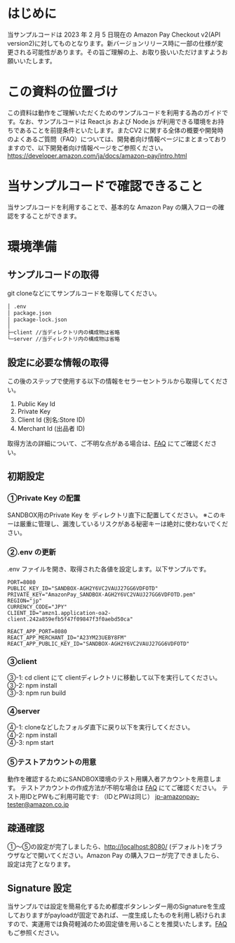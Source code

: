 # はじめに
当サンプルコードは 2023 年 2 月 5 日現在の Amazon Pay Checkout v2(API version2)に対してものとなります。新バージョンリリース時に一部の仕様が変更される可能性があります。その旨ご理解の上、お取り扱いいただけますようお願いいたします。

# この資料の位置づけ
この資料は動作をご理解いただくためのサンプルコードを利用する為のガイドです。なお、サンプルコードは React.js および Node.js が利用できる環境をお持ちであることを前提条件といたします。またCV2 に関する全体の概要や開発時のよくあるご質問（FAQ）については、開発者向け情報ページにまとまっておりますので、以下開発者向け情報ページをご参照ください。  
https://developer.amazon.com/ja/docs/amazon-pay/intro.html

# 当サンプルコードで確認できること
当サンプルコードを利用することで、基本的な Amazon Pay の購入フローの確認をすることができます。  
 
 
# 環境準備
## サンプルコードの取得
git cloneなどにてサンプルコードを取得してください。

```sh
│ .env
│ package.json
│ package-lock.json
│
├─client //当ディレクトリ内の構成物は省略
└─server //当ディレクトリ内の構成物は省略

```

## 設定に必要な情報の取得
この後のステップで使用する以下の情報をセラーセントラルから取得してください。

1. Public Key Id
2. Private Key
3. Client Id (別名:Store ID) 
4. Merchant Id (出品者 ID) 


取得方法の詳細について、ご不明な点がある場合は、[FAQ](http://amazonpay-integration.amazon.co.jp/amazonpay-faq-v2/detail.html?id=QA-59) にてご確認ください。

## 初期設定
### ①Private Key の配置
SANDBOX用のPrivate Key を ディレクトリ直下に配置してください。
※このキーは厳重に管理し、漏洩しているリスクがある秘密キーは絶対に使わないでください。
### ②.env の更新
.env ファイルを開き、取得された各値を設定します。以下サンプルです。

```
PORT=8080
PUBLIC_KEY_ID="SANDBOX-AGH2Y6VC2VAUJ27GG6VDFOTD" 
PRIVATE_KEY="AmazonPay_SANDBOX-AGH2Y6VC2VAUJ27GG6VDFOTD.pem"
REGION="jp"
CURRENCY_CODE="JPY"
CLIENT_ID="amzn1.application-oa2-client.242a859efb5f47f09847f3f0aebd50ca"

REACT_APP_PORT=8080
REACT_APP_MERCHANT_ID="A23YM23UEBY8FM"
REACT_APP_PUBLIC_KEY_ID="SANDBOX-AGH2Y6VC2VAUJ27GG6VDFOTD"
```

### ③client
③-1: cd client にて clientディレクトリに移動して以下を実行してください。  
③-2: npm install  
③-3: npm run build  


### ④server
④-1: cloneなどしたフォルダ直下に戻り以下を実行してください。  
④-2: npm install  
④-3: npm start  

### ⑤テストアカウントの用意
動作を確認するためにSANDBOX環境のテスト用購入者アカウントを用意します。
テストアカウントの作成方法が不明な場合は [FAQ](http://amazonpay-integration.amazon.co.jp/amazonpay-faq-v2/detail.html?id=QA-10) にてご確認ください。
テスト用IDとPWもご利用可能です: （IDとPWは同じ） jp-amazonpay-tester@amazon.co.jp

## 疎通確認
①～⑤の設定が完了しましたら、[http://localhost:8080/](http://localhost:8080/) (デフォルト)をブラウザなどで開いてください。Amazon Pay の購入フローが完了できましたら、設定は完了となります。

## Signature 設定
当サンプルでは設定を簡易化するため都度ボタンレンダー用のSignatureを生成しておりますがpayloadが固定であれば、一度生成したものを利用し続けられますので、実運用では負荷軽減のため固定値を用いることを推奨いたします。[FAQ](http://amazonpay-integration.amazon.co.jp/amazonpay-faq-v2/detail.html?id=QA-63) もご参照ください。

